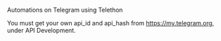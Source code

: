 Automations on Telegram using Telethon

You must get your own api_id and api_hash from https://my.telegram.org, under API Development.
